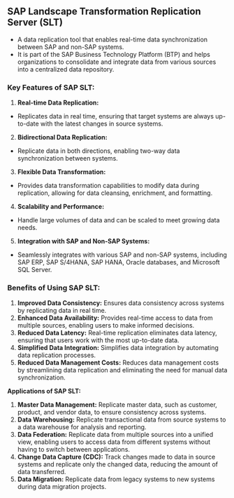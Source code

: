 ## SAP Landscape Transformation Replication Server (SLT) 

- A data replication tool that enables real-time data synchronization between SAP and non-SAP systems.
- It is part of the SAP Business Technology Platform (BTP) and helps organizations to consolidate and integrate data from various sources into a centralized data repository.

### **Key Features of SAP SLT:**

1. **Real-time Data Replication:** 
- Replicates data in real time, ensuring that target systems are always up-to-date with the latest changes in source systems.

2. **Bidirectional Data Replication:** 
- Replicate data in both directions, enabling two-way data synchronization between systems.

3. **Flexible Data Transformation:** 
- Provides data transformation capabilities to modify data during replication, allowing for data cleansing, enrichment, and formatting.

4. **Scalability and Performance:** 
- Handle large volumes of data and can be scaled to meet growing data needs.

5. **Integration with SAP and Non-SAP Systems:** 
- Seamlessly integrates with various SAP and non-SAP systems, including SAP ERP, SAP S/4HANA, SAP HANA, Oracle databases, and Microsoft SQL Server.

### **Benefits of Using SAP SLT:**

1. **Improved Data Consistency:** Ensures data consistency across systems by replicating data in real time.
2. **Enhanced Data Availability:** Provides real-time access to data from multiple sources, enabling users to make informed decisions.
3. **Reduced Data Latency:** Real-time replication eliminates data latency, ensuring that users work with the most up-to-date data.
4. **Simplified Data Integration:** Simplifies data integration by automating data replication processes.
5. **Reduced Data Management Costs:** Reduces data management costs by streamlining data replication and eliminating the need for manual data synchronization.

**Applications of SAP SLT:**

1. **Master Data Management:** Replicate master data, such as customer, product, and vendor data, to ensure consistency across systems.
2. **Data Warehousing:** Replicate transactional data from source systems to a data warehouse for analysis and reporting.
3. **Data Federation:** Replicate data from multiple sources into a unified view, enabling users to access data from different systems without having to switch between applications.
4. **Change Data Capture (CDC):** Track changes made to data in source systems and replicate only the changed data, reducing the amount of data transferred.
5. **Data Migration:** Replicate data from legacy systems to new systems during data migration projects.
